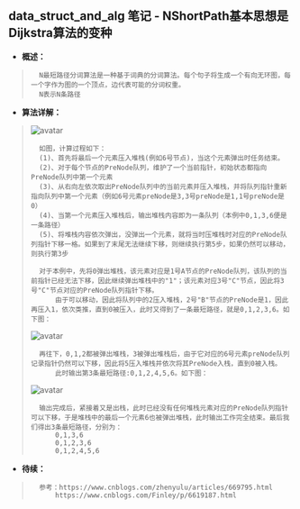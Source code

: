 ## data_struct_and_alg 笔记 - NShortPath基本思想是Dijkstra算法的变种
- **概述：**
>       N最短路径分词算法是一种基于词典的分词算法。每个句子将生成一个有向无环图，每一个字作为图的一个顶点，边代表可能的分词权重。
>       N表示N条路径
>
>
>

- **算法详解：**
> ![avatar](https://github.com/nwaiting/wolf-ai/blob/master/wolf_others/pic/nshort1.png)
> 
>       如图，计算过程如下：
>       (1)、首先将最后一个元素压入堆栈(例如6号节点)，当这个元素弹出时任务结束。
>       (2)、对于每个节点的PreNode队列，维护了一个当前指针，初始状态都指向PreNode队列中第一个元素
>       (3)、从右向左依次取出PreNode队列中的当前元素并压入堆栈，并将队列指针重新指向队列中第一个元素（例如6号元素preNode是3,3号preNode是1,1号preNode是0）
>       (4)、当第一个元素压入堆栈后，输出堆栈内容即为一条队列（本例中0,1,3,6便是一条路径）
>       (5)、将堆栈内容依次弹出，没弹出一个元素，就将当时压堆栈时对应的PreNode队列指针下移一格。如果到了末尾无法继续下移，则继续执行第5步，如果仍然可以移动，则执行第3步
>
>       对于本例中，先将0弹出堆栈，该元素对应是1号A节点的PreNode队列，该队列的当前指针已经无法下移，因此继续弹出堆栈中的"1"；该元素对应3号"C"节点，因此将3号"C"节点对应的PreNode队列指针下移。
>           由于可以移动，因此将队列中的2压入堆栈，2号"B"节点的PreNode是1，因此再压入1，依次类推，直到0被压入，此时又得到了一条最短路径，就是0,1,2,3,6。如下图：
> ![avatar](https://github.com/nwaiting/wolf-ai/blob/master/wolf_others/pic/nshort2.png)
>
>       再往下，0,1,2都被弹出堆栈，3被弹出堆栈后，由于它对应的6号元素preNode队列记录指针仍然可以下移，因此将5压入堆栈并依次将其PreNode入栈，直到0被入栈。
>           此时输出第3条最短路径:0,1,2,4,5,6。如下图：
> ![avatar](https://github.com/nwaiting/wolf-ai/blob/master/wolf_others/pic/nshort3.png)
>
>       输出完成后，紧接着又是出栈，此时已经没有任何堆栈元素对应的PreNode队列指针可以下移，于是堆栈中的最后一个元素6也被弹出堆栈，此时输出工作完全结束。最后我们得出3条最短路径，分别为：
>           0,1,3,6
>           0,1,2,3,6
>           0,1,2,4,5,6
>
>
>
>
>
>
>
>
>
>
>
>
>
>

- **待续：**
>       参考：https://www.cnblogs.com/zhenyulu/articles/669795.html
>           https://www.cnblogs.com/Finley/p/6619187.html
>
>
>
>
>
>
>
>
>
>
>
>
>
>
>
>
